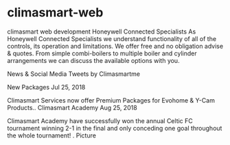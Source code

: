 # climasmart-web
climasmart web development
Honeywell Connected Specialists
As Honeywell Connected Specialists we understand functionality of all of the controls, its operation and limitations. We offer free and no obligation advise & quotes. From simple combi-boilers to multiple boiler and cylinder arrangements we can discuss the available options with you.

News & Social Media
Tweets by Climasmartme
	
New Packages
Jul 25, 2018

Climasmart Services now offer Premium Packages for Evohome & Y-Cam Products..
Climasmart Academy
Aug 25, 2018
 
Climasmart Academy have successfully won the annual Celtic FC tournament winning 2-1 in the final and only conceding one goal throughout the whole tournament!  .
Picture
